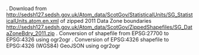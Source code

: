.	Download from http://sedsh127.sedsh.gov.uk/Atom_data/ScotGov/StatisticalUnits/SG_StatisticalUnits.atom.en.xml of zipped 2011 Data Zone boundaries http://sedsh127.sedsh.gov.uk/Atom_data/ScotGov/ZippedShapefiles/SG_DataZoneBdry_2011.zip
.	Conversion of shapefile from EPSG:27700  to EPSG:4326 using ogr2ogr
.	Conversion of EPSG:4326 shapefile to EPSG:4326 (WGS84) GeoJSON using ogr2ogr

